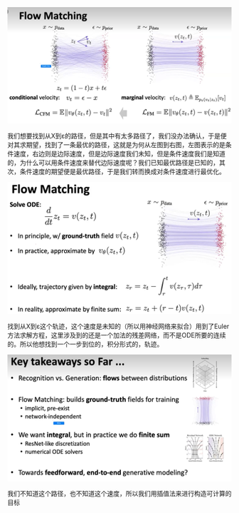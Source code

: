 ![本地路径](..\image\161169ce8574613b64f58640852f174.png "Flow Matching Model")

我们想要找到从X到ε的路径，但是其中有太多路径了，我们没办法确认，于是便对其求期望，找到了一条最优的路径，这就是为何从左图到右图，左图表示的是条件速度，右边则是边际速度，但是边际速度我们未知，但是条件速度我们是知道的，为什么可以用条件速度来替代边际速度呢？我们已知最优路径是已知的，其次，条件速度的期望便是最优路径，于是我们转而换成对条件速度进行最优化。

![本地路径](..\image\15d83514652d573fe661a2a1b15c906.png "ODE Equation")

找到从X到ε这个轨迹，这个速度是未知的（所以用神经网络来拟合）用到了Euler方法求解方程，这里涉及到的还是一个加法的残差网络，而不是ODE所要的连续的。所以他想找到一个一步到位的，积分形式的，轨迹。

![本地图片](..\image\565784dfc9b63dca96d239b2e8683a0.png "key")

我们不知道这个路径，也不知道这个速度，所以我们用插值法来进行构造可计算的目标

